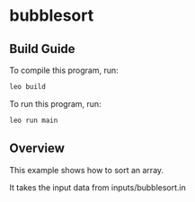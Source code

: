 # bubblesort

## Build Guide

To compile this program, run:
```bash
leo build
```

To run this program, run:
```bash
leo run main
```

## Overview 

This example shows how to sort an array.

It takes the input data from inputs/bubblesort.in
